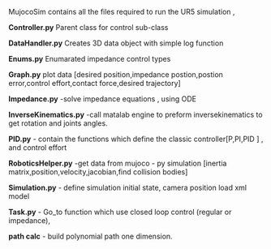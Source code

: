 MujocoSim contains all the files required to run the UR5 simulation ,

**Controller.py**  Parent class for control sub-class

**DataHandler.py** Creates 3D data object with simple log function

**Enums.py** Enumarated impedance control types

**Graph.py** plot data [desired position,impedance postion,postion error,control effort,contact force,desired trajectory]

**Impedance.py**  -solve impedance equations , using ODE 

**InverseKinematics.py**  -call matalab engine to preform inversekinematics to get rotation and joints angles.	

**PID.py**	- contain the functions which define the classic controller[P,PI,PID ] , and control effort

**RoboticsHelper.py**	-get data from mujoco - py simulation [inertia matrix,position,velocity,jacobian,find collision bodies]

**Simulation.py**	- define simulation initial state, camera position load xml model

**Task.py** - Go_to function which use closed loop control (regular or impedance),

**path calc** - build polynomial path one dimension.
